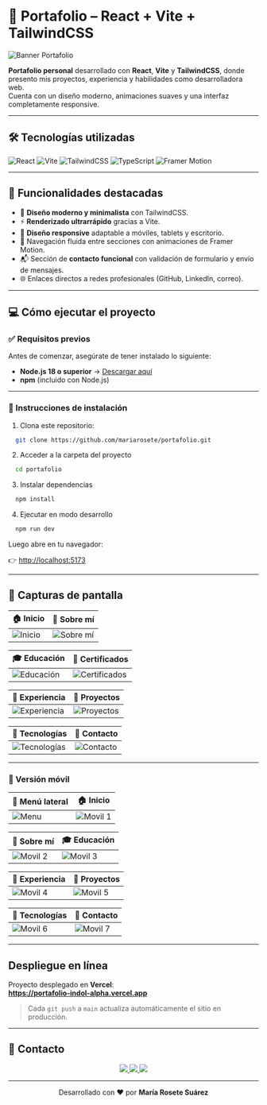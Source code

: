 # 💼 Portafolio – React + Vite + TailwindCSS

![Banner Portafolio](https://github.com/mariarosete/portafolio/blob/main/bannerPortafolio.png?raw=true)

**Portafolio personal** desarrollado con **React**, **Vite** y **TailwindCSS**, donde presento mis proyectos, experiencia y habilidades como desarrolladora web.  
Cuenta con un diseño moderno, animaciones suaves y una interfaz completamente responsive.

---

## 🛠 Tecnologías utilizadas

![React](https://img.shields.io/badge/React-20232A?style=for-the-badge&logo=react&logoColor=61DAFB)
![Vite](https://img.shields.io/badge/Vite-646CFF?style=for-the-badge&logo=vite&logoColor=FFD62E)
![TailwindCSS](https://img.shields.io/badge/TailwindCSS-06B6D4?style=for-the-badge&logo=tailwindcss&logoColor=white)
![TypeScript](https://img.shields.io/badge/TypeScript-3178C6?style=for-the-badge&logo=typescript&logoColor=white)
![Framer Motion](https://img.shields.io/badge/Framer%20Motion-0055FF?style=for-the-badge&logo=framer&logoColor=white)

---

## 🚀 Funcionalidades destacadas

- 🎨 **Diseño moderno y minimalista** con TailwindCSS.  
- ⚡ **Renderizado ultrarrápido** gracias a Vite.  
- 📱 **Diseño responsive** adaptable a móviles, tablets y escritorio.  
- 🧭 Navegación fluida entre secciones con animaciones de Framer Motion.  
- 📬 Sección de **contacto funcional** con validación de formulario y envío de mensajes.  
- 🌐 Enlaces directos a redes profesionales (GitHub, LinkedIn, correo).  

---

## 💻 Cómo ejecutar el proyecto

### ✅ Requisitos previos
Antes de comenzar, asegúrate de tener instalado lo siguiente:

- **Node.js 18 o superior** → [Descargar aquí](https://nodejs.org/)
- **npm** (incluido con Node.js)

---

### 🚀 Instrucciones de instalación

 1. Clona este repositorio:

 ```bash
   git clone https://github.com/mariarosete/portafolio.git
 ```

 2. Acceder a la carpeta del proyecto

 ```bash
   cd portafolio
 ```

 3. Instalar dependencias

 ```bash
   npm install
 ```

 4. Ejecutar en modo desarrollo

 ```bash
   npm run dev
 ```

Luego abre en tu navegador:  

👉 [http://localhost:5173](http://localhost:5173)

---

## 📸 Capturas de pantalla

| 🏠 Inicio | 💼 Sobre mí |
|-----------|-------------|
| ![Inicio](https://github.com/mariarosete/portafolio/blob/main/screenshots/1.png?raw=true) | ![Sobre mí](https://github.com/mariarosete/portafolio/blob/main/screenshots/2.png?raw=true) |

| 🎓 Educación | 🧾 Certificados |
|--------------|----------------|
| ![Educación](https://github.com/mariarosete/portafolio/blob/main/screenshots/2.png?raw=true) | ![Certificados](https://github.com/mariarosete/portafolio/blob/main/screenshots/3.png?raw=true) |

| 💼 Experiencia | 🚀 Proyectos |
|----------------|-------------|
| ![Experiencia](https://github.com/mariarosete/portafolio/blob/main/screenshots/4.png?raw=true) | ![Proyectos](https://github.com/mariarosete/portafolio/blob/main/screenshots/5.png?raw=true) |

| 🧠 Tecnologías | 📩 Contacto |
|----------------|-------------|
| ![Tecnologías](https://github.com/mariarosete/portafolio/blob/main/screenshots/6.png?raw=true) | ![Contacto](https://github.com/mariarosete/portafolio/blob/main/screenshots/7.png?raw=true) |

---

### 📱 Versión móvil

| 📱 Menú lateral | 🏠 Inicio |
|----------------|-----------|
| ![Menu](https://github.com/mariarosete/portafolio/blob/main/screenshots/menu.png?raw=true) | ![Movil 1](https://github.com/mariarosete/portafolio/blob/main/screenshots/movil1.png?raw=true) |

| 💼 Sobre mí | 🎓 Educación |
|-------------|-------------|
| ![Movil 2](https://github.com/mariarosete/portafolio/blob/main/screenshots/movil2.png?raw=true) | ![Movil 3](https://github.com/mariarosete/portafolio/blob/main/screenshots/movil3.png?raw=true) |

| 💼 Experiencia | 🚀 Proyectos |
|----------------|-------------|
| ![Movil 4](https://github.com/mariarosete/portafolio/blob/main/screenshots/movil4.png?raw=true) | ![Movil 5](https://github.com/mariarosete/portafolio/blob/main/screenshots/movil5.png?raw=true) |

| 🧠 Tecnologías | 📩 Contacto |
|----------------|-------------|
| ![Movil 6](https://github.com/mariarosete/portafolio/blob/main/screenshots/movil6.png?raw=true) | ![Movil 7](https://github.com/mariarosete/portafolio/blob/main/screenshots/movil7.png?raw=true) |

---


##  Despliegue en línea

Proyecto desplegado en **Vercel**:  
**https://portafolio-indol-alpha.vercel.app**

> Cada `git push` a `main` actualiza automáticamente el sitio en producción.

---

## 📩 Contacto

<p align="center">
  <a href="mailto:marlarosete89@gmail.com">
    <img src="https://img.shields.io/badge/Gmail-D14836?style=for-the-badge&logo=gmail&logoColor=white" />
  </a>
  <a href="https://linkedin.com/in/mariarosetesuarez">
    <img src="https://img.shields.io/badge/LinkedIn-0077B5?style=for-the-badge&logo=linkedin&logoColor=white" />
  </a>
  <a href="https://github.com/mariarosete">
    <img src="https://img.shields.io/badge/GitHub-100000?style=for-the-badge&logo=github&logoColor=white" />
  </a>
</p>

---

<p align="center">Desarrollado con ❤️ por <b>María Rosete Suárez</b> </p>





